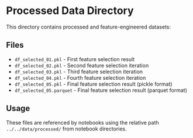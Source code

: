# Processed Data Directory

This directory contains processed and feature-engineered datasets:

## Files
- `df_selected_01.pkl` - First feature selection result
- `df_selected_02.pkl` - Second feature selection iteration  
- `df_selected_03.pkl` - Third feature selection iteration
- `df_selected_04.pkl` - Fourth feature selection iteration
- `df_selected_05.pkl` - Final feature selection result (pickle format)
- `df_selected_05.parquet` - Final feature selection result (parquet format)

## Usage
These files are referenced by notebooks using the relative path `../../data/processed/` from notebook directories.